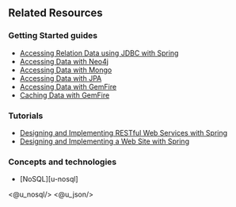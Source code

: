 ## Related Resources

### Getting Started guides

* [Accessing Relation Data using JDBC with Spring][gs-relational-data-access]
* [Accessing Data with Neo4j][gs-accessing-data-neo4j]
* [Accessing Data with Mongo][gs-accessing-data-mongo]
* [Accessing Data with JPA][gs-accessing-data-jpa]
* [Accessing Data with GemFire][gs-accessing-data-gemfire]
* [Caching Data with GemFire][gs-caching-gemfire]

[gs-relational-data-access]: /guides/gs/relational-data-access
[gs-accessing-data-neo4j]: /guides/gs/accessing-data-neo4j
[gs-accessing-data-mongo]: /guides/gs/accessing-data-mongo
[gs-accessing-data-jpa]: /guides/gs/accessing-data-jpa
[gs-accessing-data-gemfire]: /guides/gs/accessing-data-gemfire
[gs-caching-gemfire]: /guides/gs/caching-gemfire

### Tutorials

* [Designing and Implementing RESTful Web Services with Spring][tut-rest]
* [Designing and Implementing a Web Site with Spring][tut-web]

[tut-rest]: /guides/tutorials/rest
[tut-web]: /guides/tutorials/web

### Concepts and technologies

* [NoSQL][u-nosql]

<@u_nosql/>
<@u_json/>
